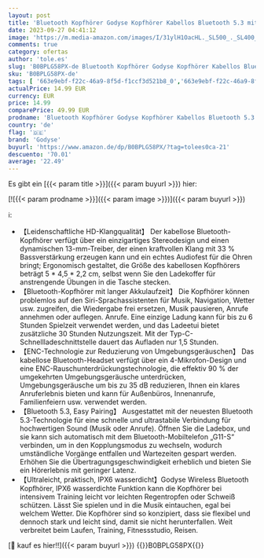 ```yaml
---
layout: post
title: 'Bluetooth Kopfhörer Godyse Kopfhörer Kabellos Bluetooth 5.3 mit 4 Mikrofon ENC Call Noise Cancelling Touch Control 36 Stunden HiFi Stereo Bluetooth Kopfhörer In Ear  IPX6 Wasserdichte für iOS Android'
date: 2023-09-27 04:41:12
image: 'https://m.media-amazon.com/images/I/31ylH1OacHL._SL500_._SL400_.jpg'
comments: true
category: ofertas
author: 'tole.es'
slug: 'B0BPLG58PX-de Bluetooth Kopfhörer Godyse Kopfhörer Kabellos Bluetooth...'
sku: 'B0BPLG58PX-de'
tags: [ '663e9ebf-f22c-46a9-8f5d-f1ccf3d521b8_0','663e9ebf-f22c-46a9-8f5d-f1ccf3d521b8_401','663e9ebf-f22c-46a9-8f5d-f1ccf3d521b8_4501','663e9ebf-f22c-46a9-8f5d-f1ccf3d521b8_9901','Arborist Merchandising Root','Elektronik & Foto','Elektronik & Foto: Produkte mit Umwelt-Label','In-Ear Ohrhörer','Kopfhörer','Kopfhörer & Zubehör','Kunden-Favoriten: Home Entertainment','Kunden-Favoriten: Technische Produkte','Self Service','Special Features Stores','godyse','🇩🇪', ]
actualPrice: 14.99 EUR
currency: EUR
price: 14.99
comparePrice: 49.99 EUR
prodname: 'Bluetooth Kopfhörer Godyse Kopfhörer Kabellos Bluetooth 5.3 mit 4 Mikrofon ENC Call Noise Cancelling Touch Control 36 Stunden HiFi Stereo Bluetooth Kopfhörer In Ear  IPX6 Wasserdichte für iOS Android'
country: 'de'
flag: '🇩🇪'
brand: 'Godyse'
buyurl: 'https://www.amazon.de/dp/B0BPLG58PX/?tag=tolees0ca-21'
descuento: '70.01'
average: '22.49'
---
```


Es gibt ein [{{< param title >}}]({{< param buyurl >}}) hier:

[![{{< param prodname >}}]({{< param image >}})]({{< param buyurl >}})

ℹ️:

- 【Leidenschaftliche HD-Klangqualität】 Der kabellose Bluetooth-Kopfhörer verfügt über ein einzigartiges Stereodesign und einen dynamischen 13-mm-Treiber, der einen kraftvollen Klang mit 33 % Bassverstärkung erzeugen kann und ein echtes Audiofest für die Ohren bringt; Ergonomisch gestaltet, die Größe des kabellosen Kopfhörers beträgt 5 * 4,5 * 2,2 cm, selbst wenn Sie den Ladekoffer für anstrengende Übungen in die Tasche stecken.
- 【Bluetooth-Kopfhörer mit langer Akkulaufzeit】 Die Kopfhörer können problemlos auf den Siri-Sprachassistenten für Musik, Navigation, Wetter usw. zugreifen, die Wiedergabe frei ersetzen, Musik pausieren, Anrufe annehmen oder auflegen. Anrufe. Eine einzige Ladung kann für bis zu 6 Stunden Spielzeit verwendet werden, und das Ladeetui bietet zusätzliche 30 Stunden Nutzungszeit. Mit der Typ-C-Schnellladeschnittstelle dauert das Aufladen nur 1,5 Stunden.
- 【ENC-Technologie zur Reduzierung von Umgebungsgeräuschen】 Das kabellose Bluetooth-Headset verfügt über ein 4-Mikrofon-Design und eine ENC-Rauschunterdrückungstechnologie, die effektiv 90 % der umgekehrten Umgebungsgeräusche unterdrücken, Umgebungsgeräusche um bis zu 35 dB reduzieren, Ihnen ein klares Anruferlebnis bieten und kann für Außenbüros, Innenanrufe, Familienfeiern usw. verwendet werden.
- 【Bluetooth 5.3, Easy Pairing】 Ausgestattet mit der neuesten Bluetooth 5.3-Technologie für eine schnelle und ultrastabile Verbindung für hochwertigen Sound (Musik oder Anrufe). Öffnen Sie die Ladebox, und sie kann sich automatisch mit dem Bluetooth-Mobiltelefon „G11-S“ verbinden, um in den Kopplungsmodus zu wechseln, wodurch umständliche Vorgänge entfallen und Wartezeiten gespart werden. Erhöhen Sie die Übertragungsgeschwindigkeit erheblich und bieten Sie ein Hörerlebnis mit geringer Latenz.
- 【Ultraleicht, praktisch, IPX6 wasserdicht】Godyse Wireless Bluetooth Kopfhörer, IPX6 wasserdichte Funktion kann die Kopfhörer bei intensivem Training leicht vor leichten Regentropfen oder Schweiß schützen. Lässt Sie spielen und in die Musik eintauchen, egal bei welchem ​​Wetter. Die Kopfhörer sind so konzipiert, dass sie flexibel und dennoch stark und leicht sind, damit sie nicht herunterfallen. Weit verbreitet beim Laufen, Training, Fitnessstudio, Reisen.

[🛒 kauf es hier!!]({{< param buyurl >}})
{{<world>}}B0BPLG58PX{{</world>}}

